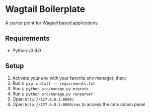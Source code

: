 # Wagtail Boilerplate

A starter point for Wagtail based applications

## Requirements

- Python v3.8.0

## Setup

1. Activate your env with your favorite env manager, then;
1. Run `$ pip install -r requirements.txt`
1. Run `$ python src/manage.py migrate`
1. Run `$ python src/manage.py runserver`
1. Open `http://127.0.0.1:8000/`
1. Open `http://127.0.0.1:8000/cms` to access the cms admin panel
